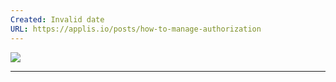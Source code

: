 ```yaml
---
Created: Invalid date
URL: https://applis.io/posts/how-to-manage-authorization
---
```

[![](https://applis.io/posts/how-to-manage-authorization/image.png)](https://applis.io/posts/how-to-manage-authorization/image.png)

---